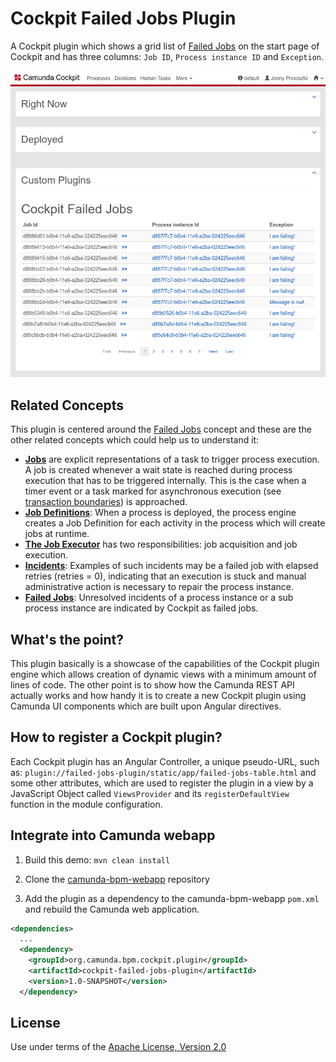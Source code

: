# Cockpit Failed Jobs Plugin

A Cockpit plugin which shows a grid list of [Failed Jobs][1] on the start page of Cockpit and has three columns: `Job ID`, `Process instance ID` and `Exception`.

![Screenshot](screenshot.png)

## Related Concepts

This plugin is centered around the [Failed Jobs][1] concept and these are the other related concepts which could help us to understand it:

* **[Jobs][2]** are explicit representations of a task to trigger process execution. A job is created whenever a wait state is reached during process execution that has to be triggered internally. This is the case when a timer event or a task marked for asynchronous execution (see [transaction boundaries][5]) is approached.
* **[Job Definitions][2]**: When a process is deployed, the process engine creates a Job Definition for each activity in the process which will create jobs at runtime.
* **[The Job Executor][3]** has two responsibilities: job acquisition and job execution.
* **[Incidents][4]**: Examples of such incidents may be a failed job with elapsed retries (retries = 0), indicating that an execution is stuck and manual administrative action is necessary to repair the process instance.
* **[Failed Jobs][1]**: Unresolved incidents of a process instance or a sub process instance are indicated by Cockpit as failed jobs.


## What's the point?

This plugin basically is a showcase of the capabilities of the Cockpit plugin engine which allows creation of dynamic views with a minimum amount of lines of code. The other point is to show how the Camunda REST API actually works and how handy it is to create a new Cockpit plugin using Camunda UI components which are built upon Angular directives.


## How to register a Cockpit plugin?

Each Cockpit plugin has an Angular Controller, a unique pseudo-URL, such as: `plugin://failed-jobs-plugin/static/app/failed-jobs-table.html` and some other attributes, which are used to register the plugin in a view by a JavaScript Object called `ViewsProvider` and its `registerDefaultView` function in the module configuration.


## Integrate into Camunda webapp

1. Build this demo: `mvn clean install`

2. Clone the [camunda-bpm-webapp][6] repository

3. Add the plugin as a dependency to the camunda-bpm-webapp `pom.xml` and rebuild the Camunda web application.

```xml
<dependencies>
  ...
  <dependency>
    <groupId>org.camunda.bpm.cockpit.plugin</groupId>
    <artifactId>cockpit-failed-jobs-plugin</artifactId>
    <version>1.0-SNAPSHOT</version>
  </dependency>
```

## License

Use under terms of the [Apache License, Version 2.0](http://www.apache.org/licenses/LICENSE-2.0)


[1]: https://docs.camunda.org/manual/7.11/webapps/cockpit/bpmn/failed-jobs/
[2]: https://docs.camunda.org/manual/7.11/user-guide/process-engine/process-engine-concepts/#jobs-and-job-definitions
[3]: https://docs.camunda.org/manual/7.11/user-guide/process-engine/the-job-executor/
[4]: https://docs.camunda.org/manual/7.11/user-guide/process-engine/incidents/
[5]: https://docs.camunda.org/manual/7.11/user-guide/process-engine/transactions-in-processes/#transaction-boundaries
[6]: https://github.com/camunda/camunda-bpm-webapp
